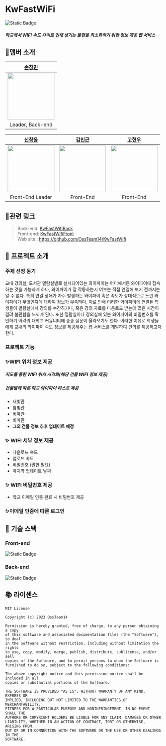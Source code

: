# KwFastWiFi
![Static Badge](https://img.shields.io/badge/verson-1.0.1-blue)   
##### 학교에서 WIFI 속도 차이로 인해 생기는 불편을 최소화하기 위한 정보 제공 웹 서비스

## 👥맴버 소개

<table>
    <thead>
        <tr>
            <th style="text-align:center;"><a href="https://github.com/ckdals4600">손창민</a></th>
        </tr>
    </thead>
    <tbody>
        <tr>
            <td><img src="https://avatars.githubusercontent.com/u/57699212?v=4" width="150"/></td>
        </tr>
        <tr>
            <td style="text-align:center;">Leader, Back-end</td>
        </tr>
    </tbody>
</table>

<table>
    <thead>
        <tr>
            <th style="text-align:center;"><a href="https://https://github.com/aarmia">신창윤</a></th>
            <th style="text-align:center;"><a href="https://https://github.com/minggong222">김민곤</a></th>
             <th style="text-align:center;"><a href="https://https://github.com/Sparkle658">고현우</a></th>
        </tr>
    </thead>
    <tbody>
        <tr>
            <td><img src="https://avatars.githubusercontent.com/u/50602778?v=4" width="150"/></td>
            <td><img src="https://avatars.githubusercontent.com/u/144299899?v=4" width="150"/></td>
            <td><img src="https://avatars.githubusercontent.com/u/144135784?v=4" width="150"/></td>
        </tr>
        <tr>
            <td style="text-align:center;">Front-End Leader</td>
            <td style="text-align:center;">Front-End</td>
            <td style="text-align:center;">Front-End</td>
        </tr>
    </tbody>
</table>

## 🔗관련 링크

> Back-end: [KwFastWifiBack](https://github.com/OssTeam14/FastWifi_Backend)   
Front-end: [KwFastWifiFront](https://github.com/OssTeam14/FastWifi_Front)   
Web site : <https://github.com/OssTeam14/KwFastWifi>


## 📖 프로젝트 소개

### 주제 선정 동기
교내 강의실, 도서관 열람실별로 설치되어있는 와이파이는 어디에서든 와이파이에 접속하는 것을 가능하게 하나, 와이파이가 잘 작동하는지 여부는 직접 연결해 보기 전까지는 알 수 없다.
특히 연결 장애가 자주 발생하는 와이파이 혹은 속도가 상대적으로 느린 와이파이가 무엇인지에 대하여 정보가 부족하다. 이로 인해 이러한 와이파이에 연결된 학생들이 열람실에서 강의를 수강하거나, 혹은 강의 자료를 다운로드 받는데 많은 시간이 걸려 불편함을 느끼게 된다.
또한 열람실이나 강의실에 있는 와이파이의 비밀번호를 확인하기 어려워 대학교 커뮤니티에 종종 질문이 올라오기도 한다.
이러한 이유로 학생들에게 교내의 와이파이 속도 정보를 제공해주는 웹 서비스를 개발하여 편의를 제공하고자 한다.

### 프로젝트 기능
### ✨WIFI 위치 정보 제공 	
##### 지도를 통한 WIFI 위치 시각화(해당 건물 WIFI 정보 제공)
##### 건물별에 따른 학교 와이파이 리스트 제공
* 새빛관
* 참빛관
* 비마관
* 비마관
* **그외 건물 정보 추후 업데이트 예정**

### ✨ WIFI 세부 정보 제공
* 다운로드 속도
* 업로드 속도
* 비밀번호 (권한 필요)
* 마지막 업데이트 날짜

### ✨ WIFI 비밀번호 제공 
* 학교 이메일 인증 완료 시 비밀번호 제공

### ✨이메일 인증에 따른 로그인

## 📃 기술 스택

### Front-end
![Static Badge](https://img.shields.io/badge/react-61DAFB?logo=react&logoColor=white&style=for-the-badge)

### Back-end
![Static Badge](https://img.shields.io/badge/spring-6DB33F?logo=spring&logoColor=white&style=for-the-badge)

## 📚 라이센스
```
MIT License

Copyright (c) 2023 OssTeam14

Permission is hereby granted, free of charge, to any person obtaining a copy
of this software and associated documentation files (the "Software"), to deal
in the Software without restriction, including without limitation the rights
to use, copy, modify, merge, publish, distribute, sublicense, and/or sell
copies of the Software, and to permit persons to whom the Software is
furnished to do so, subject to the following conditions:

The above copyright notice and this permission notice shall be included in all
copies or substantial portions of the Software.

THE SOFTWARE IS PROVIDED "AS IS", WITHOUT WARRANTY OF ANY KIND, EXPRESS OR
IMPLIED, INCLUDING BUT NOT LIMITED TO THE WARRANTIES OF MERCHANTABILITY,
FITNESS FOR A PARTICULAR PURPOSE AND NONINFRINGEMENT. IN NO EVENT SHALL THE
AUTHORS OR COPYRIGHT HOLDERS BE LIABLE FOR ANY CLAIM, DAMAGES OR OTHER
LIABILITY, WHETHER IN AN ACTION OF CONTRACT, TORT OR OTHERWISE, ARISING FROM,
OUT OF OR IN CONNECTION WITH THE SOFTWARE OR THE USE OR OTHER DEALINGS IN THE
SOFTWARE.
```
